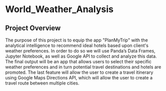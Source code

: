 # World_Weather_Analysis

## Project Overview 
The purpose of this project is to equip the app "PlanMyTrip" with the analytical intelligence to recommend ideal hotels based upon client's weather preferences. In order to do so we will use Panda’s Data Frames, Jupyter Notebook, as well as Google API to collect and analyze this data. The final output will be an app that allows users to select their specific weather preferences and in turn potential travel destinations and hotels are promoted. The last feature will allow the user to create a travel itinerary using Google Maps Directions API, which will allow the user to create a travel route between multiple cities.  
